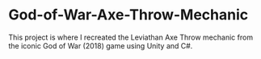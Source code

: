 # God-of-War-Axe-Throw-Mechanic
This project is where I recreated the Leviathan Axe Throw mechanic from the iconic God of War (2018) game using Unity and C#.

